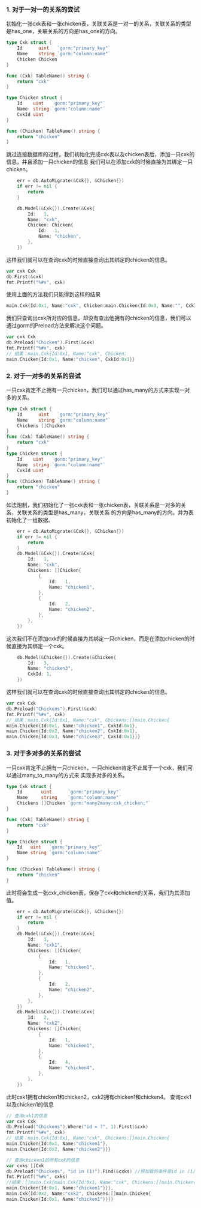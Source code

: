 ### 1. 对于一对一的关系的尝试
初始化一张cxk表和一张chicken表，关联关系是一对一的关系，关联关系的类型是has_one，关联关系的方向是has_one的方向。
``` go
type Cxk struct {
	Id      uint   `gorm:"primary_key"`
	Name    string `gorm:"column:name"`
	Chicken Chicken
}

func (Cxk) TableName() string {
	return "cxk"
}

type Chicken struct {
	Id    uint   `gorm:"primary_key"`
	Name  string `gorm:"column:name"`
	CxkId uint
}

func (Chicken) TableName() string {
	return "chicken"
}
```
跳过连接数据库的过程，我们初始化完成cxk表以及chicken表后，添加一只cxk的信息，并且添加一只chicken的信息
我们可以在添加cxk的时候直接为其绑定一只chicken。
``` go
    err = db.AutoMigrate(&Cxk{}, &Chicken{})
    if err != nil {
        return
    }

    db.Model(&Cxk{}).Create(&Cxk{
        Id:   1,
        Name: "cxk",
        Chicken: Chicken{
            Id:   1,
            Name: "chicken",
        },
    })
```
这样我们就可以在查询cxk的时候直接查询出其绑定的chicken的信息。
``` go
var cxk Cxk
db.First(&cxk)
fmt.Printf("%#v", cxk)
```
使用上面的方法我们只能得到这样的结果
``` go
main.Cxk{Id:0x1, Name:"cxk", Chicken:main.Chicken{Id:0x0, Name:"", CxkId:0x0}}
```
我们只查询出cxk所对应的信息，却没有查出他拥有的chicken的信息，我们可以通过gorm的Preload方法来解决这个问题。
``` go
var cxk Cxk
db.Preload("Chicken").First(&cxk)
fmt.Printf("%#v", cxk)
// 结果：main.Cxk{Id:0x1, Name:"cxk", Chicken:
main.Chicken{Id:0x1, Name:"chicken", CxkId:0x1}}
```
### 2. 对于一对多的关系的尝试
一只cxk肯定不止拥有一只chicken，我们可以通过has_many的方式来实现一对多的关系。
``` go
type Cxk struct {
    Id      uint   `gorm:"primary_key"`
    Name    string `gorm:"column:name"`
    Chickens []Chicken
}
func (Cxk) TableName() string {
    return "cxk"
}
type Chicken struct {
    Id    uint   `gorm:"primary_key"`
    Name  string `gorm:"column:name"`
    CxkId uint
}
func (Chicken) TableName() string {
    return "chicken"
}
```
如法炮制，我们初始化了一张cxk表和一张chicken表，关联关系是一对多的关系，关联关系的类型是has_many，关联关系
的方向是has_many的方向。并为表初始化了一组数据。
``` go
    err = db.AutoMigrate(&Cxk{}, &Chicken{})
    if err != nil {
        return
    }
    db.Model(&Cxk{}).Create(&Cxk{
        Id:   1,
        Name: "cxk",
        Chickens: []Chicken{
            {
                Id:   1,
                Name: "chicken1",
            },
            {
                Id:   2,
                Name: "chicken2",
            },
        },
    })
```
这次我们不在添加cxk的时候直接为其绑定一只chicken，而是在添加chicken的时候直接为其绑定一个cxk。
``` go
    db.Model(&Chicken{}).Create(&Chicken{
        Id:   3,
        Name: "chicken3",
        CxkId: 1,
    })
```
这样我们就可以在查询cxk的时候直接查询出其绑定的chicken的信息。
``` go
var cxk Cxk
db.Preload("Chickens").First(&cxk)
fmt.Printf("%#v", cxk)
// 结果：main.Cxk{Id:0x1, Name:"cxk", Chickens:[]main.Chicken{
main.Chicken{Id:0x1, Name:"chicken1", CxkId:0x1}, 
main.Chicken{Id:0x2, Name:"chicken2", CxkId:0x1}, 
main.Chicken{Id:0x3, Name:"chicken3", CxkId:0x1}}}
```
### 3. 对于多对多的关系的尝试
一只cxk肯定不止拥有一只chicken，一只chicken肯定不止属于一个cxk，我们可以通过many_to_many的方式来
实现多对多的关系。
``` go
type Cxk struct {
	Id       uint      `gorm:"primary_key"`
	Name     string    `gorm:"column:name"`
	Chickens []Chicken `gorm:"many2many:cxk_chicken;"`
}

func (Cxk) TableName() string {
	return "cxk"
}

type Chicken struct {
	Id   uint   `gorm:"primary_key"`
	Name string `gorm:"column:name"`
}

func (Chicken) TableName() string {
	return "chicken"
}
```
此时将会生成一张cxk_chicken表，保存了cxk和chicken的关系，我们为其添加值。
``` go
    err = db.AutoMigrate(&Cxk{}, &Chicken{})
    if err != nil {
        return
    }
    db.Model(&Cxk{}).Create(&Cxk{
        Id:   1,
        Name: "cxk1",
        Chickens: []Chicken{
            {
                Id:   1,
                Name: "chicken1",
            },
            {
                Id:   2,
                Name: "chicken2",
            },
        },
    })
    db.Model(&Cxk{}).Create(&Cxk{
        Id:   2,
        Name: "cxk2",
        Chickens: []Chicken{
            {
                Id:   1,
                Name: "chicken1",
            },
            {
                Id:   4,
                Name: "chicken4",
            },
        },
    })
```
此时cxk1拥有chicken1和chicken2，cxk2拥有chicken1和chicken4。
查询cxk1以及chicken1的信息
``` go
// 查询cxk1的信息
var cxk Cxk
db.Preload("Chickens").Where("id = ?", 1).First(&cxk)
fmt.Printf("%#v", cxk)
// 结果：main.Cxk{Id:0x1, Name:"cxk", Chickens:[]main.Chicken{
main.Chicken{Id:0x1, Name:"chicken1"}, 
main.Chicken{Id:0x2, Name:"chicken2"}}}

// 查询chicken1的所有cxk的信息
var cxks []Cxk
db.Preload("Chickens", "id in (1)").Find(&cxks) //预加载的条件是id in (1)
fmt.Printf("%#v", cxks)
//结果：[]main.Cxk{main.Cxk{Id:0x1, Name:"cxk", Chickens:[]main.Chicken{
main.Chicken{Id:0x1, Name:"chicken1"}}}, 
main.Cxk{Id:0x2, Name:"cxk2", Chickens:[]main.Chicken{
main.Chicken{Id:0x1, Name:"chicken1"}}}}
```
